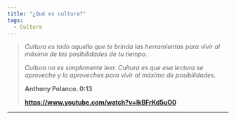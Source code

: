 ```yaml
---
title: "¿Qué es cultura?"
tags:
  - Cultura
---
```


> _Cultura es todo aquello que te brinda las herramientas para vivir al máximo de las posibilidades de tu tiempo._
>
> _Cultura no es simplemente leer. Cultura es que esa lectura se aproveche y la aproveches para vivir al máximo de posibilidades._
>
> **Anthony Polanco. 0:13**
> 
> **https://www.youtube.com/watch?v=IkBFrKd5uO0**

***

